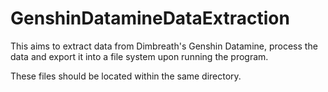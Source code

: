 # GenshinDatamineDataExtraction

This aims to extract data from Dimbreath's Genshin Datamine, process the data and export it into a file system upon running the program.

These files should be located within the same directory.
